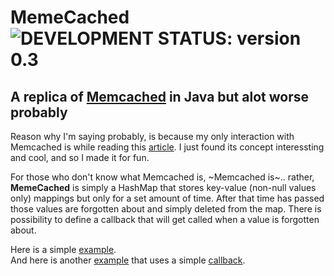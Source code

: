 # MemeCached &nbsp; ![DEVELOPMENT STATUS: version 0.3](https://badgen.net/badge/DEVELOPMENT%20STATUS/version%200.3/green)
## A replica of [Memcached](https://memcached.org/) in Java but alot worse probably

Reason why I'm saying probably, is because my only interaction with Memcached is while reading this [article](https://quuxplusone.github.io/blog/2022/01/06/memcached-interview/).
I just found its concept interessting and cool, and so I made it for fun.

For those who don't know what Memcached is, ~Memcached is~.. rather, **MemeCached** is simply a HashMap that stores key-value (non-null values only) mappings but only for a set amount of time. After that time has passed those values are forgotten about and simply deleted from the map. There is possibility to define a callback that will get called when a value is forgotten about.

Here is a simple [example](examples/Example_1.java).
<br>
And here is another [example](examples/Example_2.java) that uses a simple [callback](src/memeCached/core/Callback.java).
